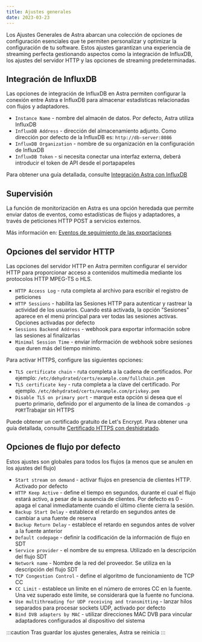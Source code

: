 ```yaml
---
title: Ajustes generales
date: 2023-03-23
---
```


Los Ajustes Generales de Astra abarcan una colección de opciones de configuración esenciales que te permiten personalizar y optimizar la configuración de tu software. Estos ajustes garantizan una experiencia de streaming perfecta gestionando aspectos como la integración de InfluxDB, los ajustes del servidor HTTP y las opciones de streaming predeterminadas.

## Integración de InfluxDB[](https://help.cesbo.com/astra/admin-guide/settings/general#influxdb-integration)

Las opciones de integración de InfluxDB en Astra permiten configurar la conexión entre Astra e InfluxDB para almacenar estadísticas relacionadas con flujos y adaptadores.

- `Instance Name` - nombre del almacén de datos. Por defecto, Astra utiliza InfluxDB
- `InfluxDB Address` - dirección del almacenamiento adjunto. Como dirección por defecto de la InfluxDB es: `http://db-server:8086`
- `InfluxDB Organization` - nombre de su organización en la configuración de InfluxDB
- `InfluxDB Token` - si necesita conectar una interfaz externa, deberá introducir el token de API desde el portapapeles

Para obtener una guía detallada, consulte [Integración Astra con InfluxDB](https://help.cesbo.com/astra/monitoring/export/influxdb)

## Supervisión[](https://help.cesbo.com/astra/admin-guide/settings/general#monitoring)

La función de monitorización en Astra es una opción heredada que permite enviar datos de eventos, como estadísticas de flujos y adaptadores, a través de peticiones HTTP POST a servicios externos.

Más información en: [Eventos de seguimiento de las exportaciones](https://help.cesbo.com/astra/monitoring/export/export-monitoring-events)

## Opciones del servidor HTTP[](https://help.cesbo.com/astra/admin-guide/settings/general#http-server-options)

Las opciones del servidor HTTP en Astra permiten configurar el servidor HTTP para proporcionar acceso a contenidos multimedia mediante los protocolos HTTP MPEG-TS o HLS.

- `HTTP Access Log` - ruta completa al archivo para escribir el registro de peticiones
- `HTTP Sessions` - habilita las Sesiones HTTP para autenticar y rastrear la actividad de los usuarios. Cuando está activada, la opción "Sesiones" aparece en el menú principal para ver todas las sesiones activas. Opciones activadas por defecto
- `Sessions Backend Address` - webhook para exportar información sobre las sesiones al finalizarlas
- `Minimal Session Time` - enviar información de webhook sobre sesiones que duren más del tiempo mínimo.

Para activar HTTPS, configure las siguientes opciones:

- `TLS certificate chain` - ruta completa a la cadena de certificados. Por ejemplo: `/etc/dehydrated/certs/example.com/fullchain.pem`
- `TLS certificate key` - ruta completa a la clave del certificado. Por ejemplo. `/etc/dehydrated/certs/example.com/privkey.pem`
- `Disable TLS on primary port` - marque esta opción si desea que el puerto primario, definido por el argumento de la línea de comandos `-p PORT`Trabajar sin HTTPS

Puede obtener un certificado gratuito de Let's Encrypt. Para obtener una guía detallada, consulte [Certificado HTTPS con deshidratado](https://help.cesbo.com/misc/tools-and-utilities/network/dehydrated).

## Opciones de flujo por defecto[](https://help.cesbo.com/astra/admin-guide/settings/general#default-stream-options)

Estos ajustes son globales para todos los flujos (a menos que se anulen en los ajustes del flujo)

- `Start stream on demand` - activar flujos en presencia de clientes HTTP. Activado por defecto
- `HTTP Keep Active` - define el tiempo en segundos, durante el cual el flujo estará activo, a pesar de la ausencia de clientes. Por defecto es 0 - apaga el canal inmediatamente cuando el último cliente cierra la sesión.
- `Backup Start Delay` - establece el retardo en segundos antes de cambiar a una fuente de reserva
- `Backup Return Delay` - establece el retardo en segundos antes de volver a la fuente anterior
- `Default codepage` - definir la codificación de la información de flujo en SDT
- `Service provider` - el nombre de su empresa. Utilizado en la descripción del flujo SDT
- `Network name` - Nombre de la red del proveedor. Se utiliza en la descripción del flujo SDT
- `TCP Congestion Control` - define el algoritmo de funcionamiento de TCP CC
- `CC Limit` - establece un límite en el número de errores CC en la fuente. Una vez superado este límite, se considerará que la fuente no funciona.
- `Use multithreading for UDP receiving and transmitting` - lanzar hilos separados para procesar sockets UDP, activado por defecto
- `Bind DVB adapters by MAC` - utilizar direcciones MAC DVB para vincular adaptadores configurados al dispositivo del sistema

:::caution
Tras guardar los ajustes generales, Astra se reinicia
:::
